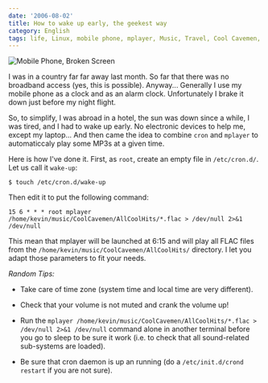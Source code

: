 ```yaml
---
date: '2006-08-02'
title: How to wake up early, the geekest way
category: English
tags: life, Linux, mobile phone, mplayer, Music, Travel, Cool Cavemen, cron, datetime
---
```


![Mobile Phone, Broken Screen]({attach}pict4644.jpg)

I was in a country far far away last month. So far that there was no broadband access (yes, this is possible). Anyway... Generally I use my mobile phone as a clock and as an alarm clock. Unfortunately I brake it down just before my night flight.

So, to simplify, I was abroad in a hotel, the sun was down since a while, I was tired, and I had to wake up early. No electronic devices to help me, except my laptop... And then came the idea to combine `cron` and `mplayer` to automaticcaly play some MP3s at a given time.

Here is how I've done it. First, as `root`, create an empty file in `/etc/cron.d/`. Let us call it `wake-up`:

```shell-session
$ touch /etc/cron.d/wake-up
```

Then edit it to put the following command:

```text
15 6 * * * root mplayer /home/kevin/music/CoolCavemen/AllCoolHits/*.flac > /dev/null 2>&1 /dev/null
```

This mean that mplayer will be launched at 6:15 and will play all FLAC files from the `/home/kevin/music/CoolCavemen/AllCoolHits/` directory. I let you adapt those parameters to fit your needs.

_Random Tips:_

- Take care of time zone (system time and local time are very different).

- Check that your volume is not muted and crank the volume up!

- Run the `mplayer /home/kevin/music/CoolCavemen/AllCoolHits/*.flac > /dev/null 2>&1 /dev/null` command alone in another terminal before you go to sleep to be sure it work (i.e. to check that all sound-related sub-systems are loaded).

- Be sure that cron daemon is up an running (do a `/etc/init.d/crond restart` if you are not sure).
